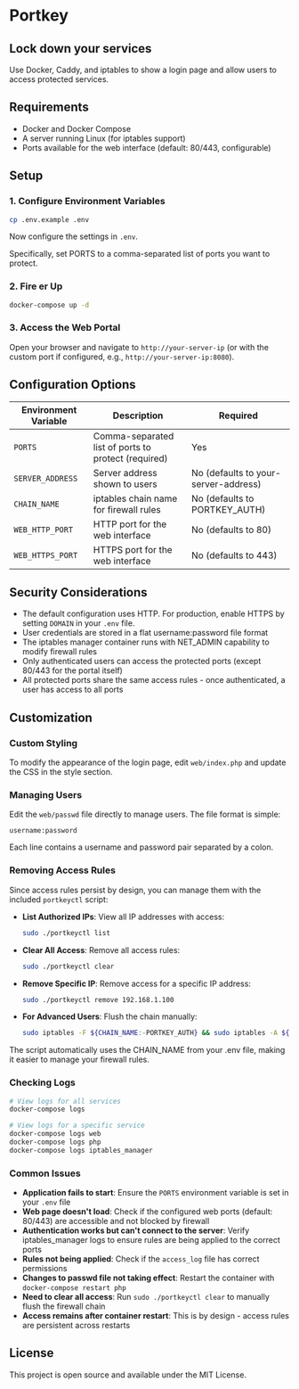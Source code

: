 # Portkey

## Lock down your services

Use Docker, Caddy, and iptables to show a login page and allow users to access protected services.

## Requirements

- Docker and Docker Compose
- A server running Linux (for iptables support)
- Ports available for the web interface (default: 80/443, configurable)

## Setup

### 1. Configure Environment Variables

```bash
cp .env.example .env
```

Now configure the settings in `.env`.

Specifically, set PORTS to a comma-separated list of ports you want to protect.

### 2. Fire er Up

```bash
docker-compose up -d
```

### 3. Access the Web Portal

Open your browser and navigate to `http://your-server-ip` (or with the custom port if configured, e.g., `http://your-server-ip:8080`).

## Configuration Options

| Environment Variable | Description | Required |
|---------------------|-------------|---------|
| `PORTS` | Comma-separated list of ports to protect (required) | Yes |
| `SERVER_ADDRESS` | Server address shown to users | No (defaults to your-server-address) |
| `CHAIN_NAME` | iptables chain name for firewall rules | No (defaults to PORTKEY_AUTH) |
| `WEB_HTTP_PORT` | HTTP port for the web interface | No (defaults to 80) |
| `WEB_HTTPS_PORT` | HTTPS port for the web interface | No (defaults to 443) |

## Security Considerations

- The default configuration uses HTTP. For production, enable HTTPS by setting `DOMAIN` in your `.env` file.
- User credentials are stored in a flat username:password file format
- The iptables manager container runs with NET_ADMIN capability to modify firewall rules
- Only authenticated users can access the protected ports (except 80/443 for the portal itself)
- All protected ports share the same access rules - once authenticated, a user has access to all ports

## Customization

### Custom Styling

To modify the appearance of the login page, edit `web/index.php` and update the CSS in the style section.

### Managing Users

Edit the `web/passwd` file directly to manage users. The file format is simple:
```
username:password
```

Each line contains a username and password pair separated by a colon.

### Removing Access Rules

Since access rules persist by design, you can manage them with the included `portkeyctl` script:

   - **List Authorized IPs**: View all IP addresses with access:
     ```bash
     sudo ./portkeyctl list
     ```

   - **Clear All Access**: Remove all access rules:
     ```bash
     sudo ./portkeyctl clear
     ```

   - **Remove Specific IP**: Remove access for a specific IP address:
     ```bash
     sudo ./portkeyctl remove 192.168.1.100
     ```

   - **For Advanced Users**: Flush the chain manually:
     ```bash
     sudo iptables -F ${CHAIN_NAME:-PORTKEY_AUTH} && sudo iptables -A ${CHAIN_NAME:-PORTKEY_AUTH} -j DROP
     ```

   The script automatically uses the CHAIN_NAME from your .env file, making it easier to manage your firewall rules.

### Checking Logs

```bash
# View logs for all services
docker-compose logs

# View logs for a specific service
docker-compose logs web
docker-compose logs php
docker-compose logs iptables_manager
```

### Common Issues

- **Application fails to start**: Ensure the `PORTS` environment variable is set in your `.env` file
- **Web page doesn't load**: Check if the configured web ports (default: 80/443) are accessible and not blocked by firewall
- **Authentication works but can't connect to the server**: Verify iptables_manager logs to ensure rules are being applied to the correct ports
- **Rules not being applied**: Check if the `access_log` file has correct permissions
- **Changes to passwd file not taking effect**: Restart the container with `docker-compose restart php`
- **Need to clear all access**: Run `sudo ./portkeyctl clear` to manually flush the firewall chain
- **Access remains after container restart**: This is by design - access rules are persistent across restarts

## License

This project is open source and available under the MIT License.
